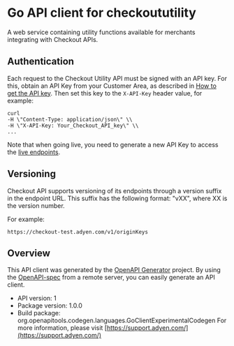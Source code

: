 # Go API client for checkoututility

A web service containing utility functions available for merchants integrating with Checkout APIs.
## Authentication
Each request to the Checkout Utility API must be signed with an API key. For this, obtain an API Key from your Customer Area, as described in [How to get the API key](https://docs.adyen.com/user-management/how-to-get-the-api-key). Then set this key to the `X-API-Key` header value, for example:

```
curl
-H \"Content-Type: application/json\" \\
-H \"X-API-Key: Your_Checkout_API_key\" \\
...
```
Note that when going live, you need to generate a new API Key to access the [live endpoints](https://docs.adyen.com/development-resources/live-endpoints).

## Versioning
Checkout API supports versioning of its endpoints through a version suffix in the endpoint URL. This suffix has the following format: \"vXX\", where XX is the version number.

For example:
```
https://checkout-test.adyen.com/v1/originKeys
```

## Overview
This API client was generated by the [OpenAPI Generator](https://openapi-generator.tech) project.  By using the [OpenAPI-spec](https://www.openapis.org/) from a remote server, you can easily generate an API client.

- API version: 1
- Package version: 1.0.0
- Build package: org.openapitools.codegen.languages.GoClientExperimentalCodegen
For more information, please visit [https://support.adyen.com/](https://support.adyen.com/)

